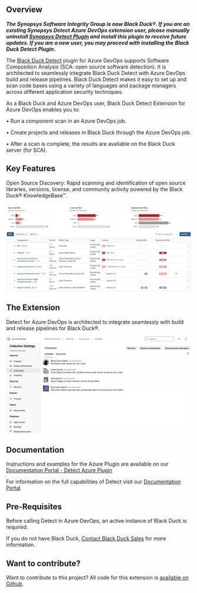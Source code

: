 ## Overview ##

_**The Synopsys Software Integrity Group is now Black Duck®. If you are an existing Synopsys Detect Azure DevOps extension user, please manually uninstall [Synopsys Detect Plugin](https://marketplace.visualstudio.com/items?itemName=synopsys-detect.synopsys-detect) and install this plugin to receive future updates. If you are a new user, you may proceed with installing the Black Duck Detect Plugin.**_

The [Black Duck Detect](https://documentation.blackduck.com/bundle/detect/page/integrations/azureplugin/azure.html) plugin for Azure DevOps supports Software Composition Analysis (SCA: open source software detection). It is architected to seamlessly integrate Black Duck Detect with Azure DevOps build and release pipelines. Black Duck Detect makes it easy to set up and scan code bases using a variety of languages and package managers across different application security techniques.  

As a Black Duck and Azure DevOps user, Black Duck Detect Extension for Azure DevOps enables you to:

•	Run a component scan in an Azure DevOps job.

•	Create projects and releases in Black Duck through the Azure DevOps job.
	
•	After a scan is complete, the results are available on the Black Duck server (for SCA).


## Key Features ## 

Open Source Discovery: Rapid scanning and identification of open source libraries, versions, license, and community activity powered by the Black Duck® KnowledgeBase™.

![catalog](images/catalog.png)

## The Extension ##

Detect for Azure DevOps is architected to integrate seamlessly with build and release pipelines for Black Duck®.

![extension](images/bd-extension.png)

## Documentation ##

Instructions and examples for the Azure Plugin are available on our [Documentation Portal - Detect Azure Plugin](https://documentation.blackduck.com/bundle/detect/page/integrations/azureplugin/azure.html)

For information on the full capabilities of Detect visit our [Documentation Portal](https://documentation.blackduck.com/bundle/detect/page/introduction.html)

## Pre-Requisites ##

Before calling Detect in Azure DevOps, an active instance of Black Duck is required.

If you do not have Black Duck, [Contact Black Duck Sales](https://www.blackduck.com/contact-sales.html) for more information.

## Want to contribute? ##

Want to contribute to this project? All code for this extension is [available on Github](https://github.com/blackducksoftware/detect-ado).  
